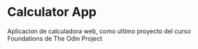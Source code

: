 # Calculator App

Aplicacion de calculadora web, como ultimo proyecto del curso Foundations de The Odin Project
